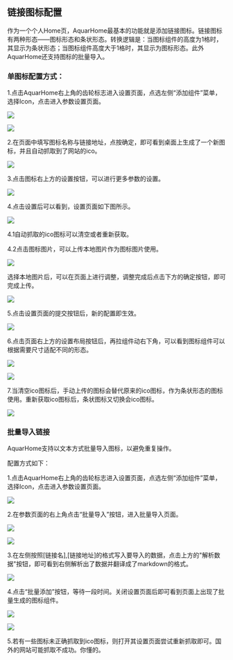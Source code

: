 ## 链接图标配置

作为一个个人Home页，AquarHome最基本的功能就是添加链接图标。链接图标有两种形态——图标形态和条状形态。转换逻辑是：当图标组件的高度为1格时，其显示为条状形态；当图标组件高度大于1格时，其显示为图标形态。此外AquarHome还支持图标的批量导入。

### 单图标配置方式：

1.点击AquarHome右上角的齿轮标志进入设置页面，点选左侧“添加组件”菜单，选择Icon，点击进入参数设置页面。

![](../images/icon/chrome_cXNHj0gCZI.png)

![](../images/icon/chrome_xckn2diuFR.png)

2.在页面中填写图标名称与链接地址，点按确定，即可看到桌面上生成了一个新图标，并且自动抓取到了网站的ico。

![](../images/icon/chrome_kRPFJBaq1X.png)

3.点击图标右上方的设置按钮，可以进行更多参数的设置。

![](../images/icon/chrome_gHtteyd4HK.png)

4.点击设置后可以看到，设置页面如下图所示。

![](../images/icon/chrome_QHVwqbaKt8.png)

4.1自动抓取的ico图标可以清空或者重新获取。

4.2点击图标图片，可以上传本地图片作为图标图片使用。

![](../images/icon/chrome_TKnqxwSpTz.png)

选择本地图片后，可以在页面上进行调整，调整完成后点击下方的确定按钮，即可完成上传。

![](../images/icon/chrome_CtuZSYzD4u.png)

5.点击设置页面的提交按钮后，新的配置即生效。

![](../images/icon/chrome_cfqIh0683h.png)

6.点击页面右上方的设置布局按钮后，再拉组件动右下角，可以看到图标组件可以根据需要尺寸适配不同的形态。

![](../images/icon/7eHHY5LMVZ.png)

![](../images/icon/change_shape.gif)

7.当清空ico图标后，手动上传的图标会替代原来的ico图标，作为条状形态的图标使用。重新获取ico图标后，条状图标又切换会ico图标。

![](../images/icon/change_ico.gif)


### 批量导入链接

AquarHome支持以文本方式批量导入图标，以避免重复操作。

配置方式如下：

1.点击AquarHome右上角的齿轮标志进入设置页面，点选左侧“添加组件”菜单，选择Icon，点击进入参数设置页面。

![](../images/icon/chrome_cXNHj0gCZI.png)

2.在参数页面的右上角点击“批量导入”按钮，进入批量导入页面。

![](../images/icon/chrome_sTRkcbjAuf.png)

![](../images/icon/chrome_fu3x2cAqB1.png)

3.在左侧按照[链接名],[链接地址]的格式写入要导入的数据，点击上方的"解析数据"按钮，即可看到右侧解析出了数据并翻译成了markdown的格式。

![](../images/icon/chrome_SMUyUJPktS.png)

4.点击“批量添加”按钮，等待一段时间。关闭设置页面后即可看到页面上出现了批量生成的图标组件。

![](../images/icon/chrome_f3em9TSrSJ.png)

![](../images/icon/chrome_1eOJJqKXOm.png)

5.若有一些图标未正确抓取到ico图标，则打开其设置页面尝试重新抓取即可。国外的网站可能抓取不成功。你懂的。
